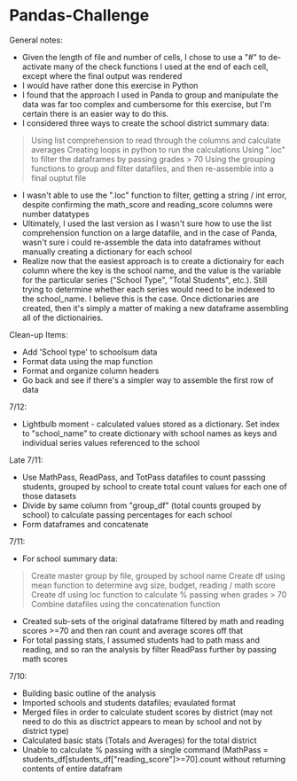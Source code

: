 # Pandas-Challenge

General notes:
- Given the length of file and number of cells, I chose to use a "#" to de-activate many of the check functions I used at the end of each cell, except where the final output was rendered
- I would have rather done this exercise in Python
- I found that the approach I used in Panda to group and manipulate the data was far too complex and cumbersome for this exercise, but I'm certain there is an easier way to do this.
- I considered three ways to create the school district summary data:
> Using list comprehension to read through the columns and calculate averages
> Creating loops in python to run the calculations
> Using ".loc" to filter the dataframes by passing grades > 70
> Using the grouping functions to group and filter datafiles, and then re-assemble into a final ouptut file
- I wasn't able to use the ".loc" function to filter, getting a string / int error, despite confirming the math_score and reading_score columns were number datatypes
- Ultimately, I used the last version as I wasn't sure how to use the list comprehension function on a large datafile, and in the case of Panda, wasn't sure i could re-assemble the data into dataframes without manually creating a dictionary for each school
- Realize now that the easiest approach is to create a dictionairy for each column where the key is the school name, and the value is the variable for the particular series ("School Type", "Total Students", etc.). Still trying to determine whether each series would need to be indexed to the school_name.  I believe this is the case.  Once dictionaries are created, then it's simply a matter of making a new dataframe assembling all of the dictionairies.


Clean-up Items:
- Add 'School type' to schoolsum data
- Format data using the map function
- Format and organize column headers
- Go back and see if there's a simpler way to assemble the first row of data

7/12:
- Lightbulb moment - calculated values stored as a dictionary.  Set index to "school_name" to create dictionary with school names as keys and individual series values  referenced to the school 

Late 7/11:
- Use MathPass, ReadPass, and TotPass datafiles to count passsing students, grouped by school to create total count values for each one of those datasets 
- Divide by same column from "group_df" (total counts grouped by school) to calculate passing percentages for each school
- Form dataframes and concatenate

7/11:
- For school summary data:
> Create master group by file, grouped by school name
> Create df using mean function to determine avg size, budget, reading / math score
> Create df using loc function to calculate % passing when grades > 70
> Combine datafiles using the concatenation function

- Created sub-sets of the original dataframe filtered by math and reading scores >=70 and then ran count and average scores off that
- For total passing stats, I assumed students had to path mass and reading, and so ran the analysis by filter ReadPass further by passing math scores
 

7/10:
- Building basic outline of the analysis
- Imported schools and students datafiles; evaulated format
- Merged files in order to calculate student scores by district (may not need to do this as disctrict appears to mean by school and not by district type)
- Calculated basic stats (Totals and Averages) for the total district
- Unable to calculate % passing with a single command (MathPass = students_df[students_df["reading_score"]>=70].count without returning contents of entire datafram




